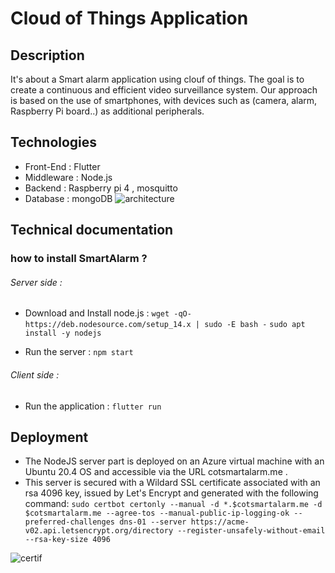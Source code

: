 # Cloud of Things Application
## Description
It's about a Smart alarm application using clouf of things. The goal is to create a continuous and efficient video surveillance system. Our approach is based on the use of smartphones, with devices such as (camera, alarm, Raspberry Pi board..) as additional peripherals.

## Technologies

- Front-End : Flutter
- Middleware : Node.js
- Backend : Raspberry pi 4 , mosquitto
- Database : mongoDB
![architecture](https://user-images.githubusercontent.com/96119446/148504968-03cd878d-c966-4e79-977f-c52266ffb238.PNG)

## Technical documentation 

### how to install SmartAlarm ?
######  Server side :
- Download and Install node.js :
`wget -qO- https://deb.nodesource.com/setup_14.x | sudo -E bash -`
`sudo apt install -y nodejs`

- Run the server :
`npm start` 

######  Client side :
- Run the application :
`flutter run `

## Deployment
- The NodeJS server part is deployed on an Azure virtual machine with an Ubuntu 20.4 OS and accessible via the URL cotsmartalarm.me .
- This server is secured with a Wildard SSL certificate associated with an rsa 4096 key, issued by Let's Encrypt and generated with the following command:
`sudo certbot certonly --manual -d *.$cotsmartalarm.me -d $cotsmartalarm.me --agree-tos --manual-public-ip-logging-ok --preferred-challenges dns-01 --server https://acme-v02.api.letsencrypt.org/directory --register-unsafely-without-email --rsa-key-size 4096`

![certif](https://user-images.githubusercontent.com/96119446/148506840-4c12d564-6963-459a-a478-0b280771144d.png)


